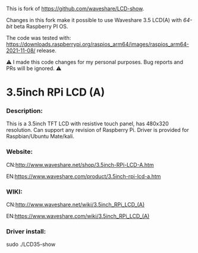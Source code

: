 
This is fork of https://github.com/waveshare/LCD-show.

Changes in this fork make it possible to use Waveshare 3.5 LCD(A)
with _64-bit_ beta Raspberry PI OS.

The code was tested with: https://downloads.raspberrypi.org/raspios_arm64/images/raspios_arm64-2021-11-08/ release.

:warning: I made this code changes for my personal purposes. Bug reports and PRs will be ignored. :warning:

# 3.5inch RPi LCD (A)

### Description:

This is a 3.5inch TFT LCD with resistive touch panel, has 480x320 resolution. Can support any revision of Raspberry Pi. Driver is provided for Raspbian/Ubuntu Mate/kali. 

### Website:

CN:http://www.waveshare.net/shop/3.5inch-RPi-LCD-A.htm

EN:https://www.waveshare.com/product/3.5inch-rpi-lcd-a.htm

### WIKI:

CN:http://www.waveshare.net/wiki/3.5inch_RPi_LCD_(A)

EN:https://www.waveshare.com/wiki/3.5inch_RPi_LCD_(A)

### Driver install:

sudo ./LCD35-show